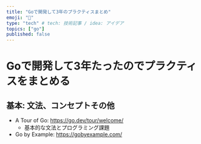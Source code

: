 ```yaml
---
title: "Goで開発して3年のプラクティスまとめ"
emoji: "💪"
type: "tech" # tech: 技術記事 / idea: アイデア
topics: ["go"]
published: false
---
```


# Goで開発して3年たったのでプラクティスをまとめる

## 基本: 文法、コンセプトその他

- A Tour of Go: https://go.dev/tour/welcome/
  - 基本的な文法とプログラミング課題
- Go by Example: https://gobyexample.com/
